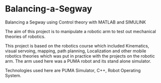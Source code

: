 # Balancing-a-Segway
Balancing a Segway using Control theory with MATLAB and SIMULINK

The aim of this project is to manipulate a robotic arm to test out mechanical theories of robotics. 

This project is based on the robotics course which included Kinematics, visual servoing, mapping, path planning, Localization and other mobile robotics theories which was put in practice with the projects on the robotic arm. The arm used here was a PUMA robot and its stand alone simulator. 

Technologies used here are PUMA Simulator, C++, Robot Operating System. 
